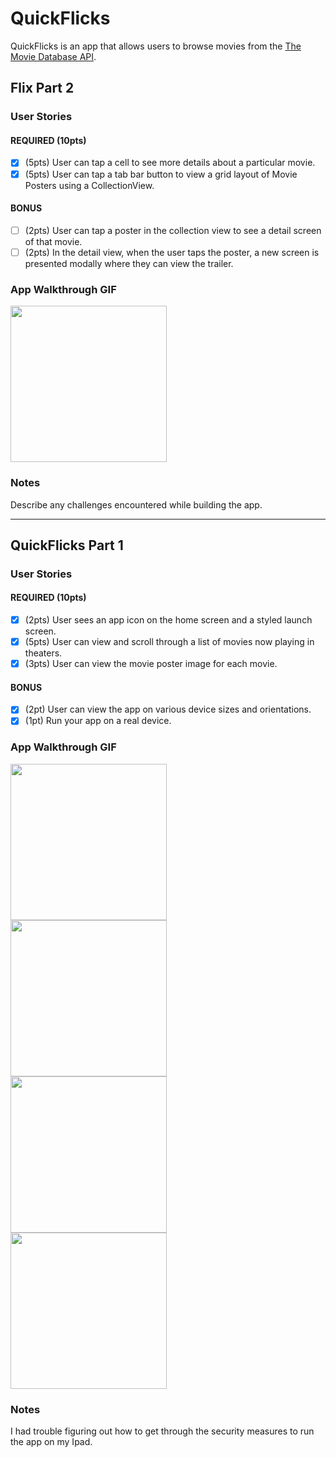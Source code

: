 # QuickFlicks

QuickFlicks is an app that allows users to browse movies from the [The Movie Database API](http://docs.themoviedb.apiary.io/#).

## Flix Part 2

### User Stories

#### REQUIRED (10pts)
- [X] (5pts) User can tap a cell to see more details about a particular movie.
- [X] (5pts) User can tap a tab bar button to view a grid layout of Movie Posters using a CollectionView.

#### BONUS
- [ ] (2pts) User can tap a poster in the collection view to see a detail screen of that movie.
- [ ] (2pts) In the detail view, when the user taps the poster, a new screen is presented modally where they can view the trailer.

### App Walkthrough GIF

<img src="YOUR_GIF_URL_HERE" width=250><br>

### Notes
Describe any challenges encountered while building the app.

---

## QuickFlicks Part 1

### User Stories

#### REQUIRED (10pts)
- [X] (2pts) User sees an app icon on the home screen and a styled launch screen.
- [X] (5pts) User can view and scroll through a list of movies now playing in theaters.
- [X] (3pts) User can view the movie poster image for each movie.

#### BONUS
- [X] (2pt) User can view the app on various device sizes and orientations.
- [X] (1pt) Run your app on a real device.

### App Walkthrough GIF
<img src="http://g.recordit.co/IqeHMm3vH0.gif" width=250><br>
<img src="http://g.recordit.co/09Nzp9G1eP.gif" width=250><br>
<img src="http://g.recordit.co/Ghiif2YFmD.gif" width=250><br>
<img src="http://g.recordit.co/kqkfKpzUOO.gif" width=250><br>


### Notes
I had trouble figuring out how to get through the security measures to run the app on my Ipad.
